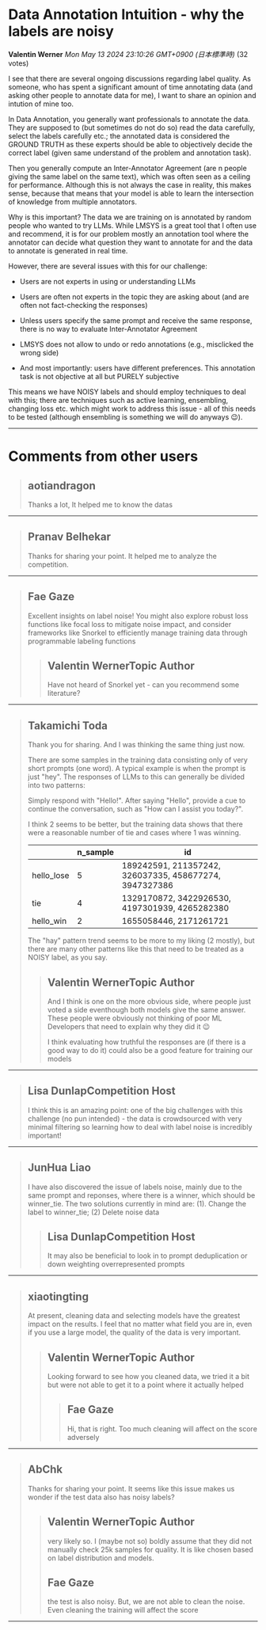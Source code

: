 # Data Annotation Intuition - why the labels are noisy

**Valentin Werner** *Mon May 13 2024 23:10:26 GMT+0900 (日本標準時)* (32 votes)

I see that there are several ongoing discussions regarding label quality. As someone, who has spent a significant amount of time annotating data (and asking other people to annotate data for me), I want to share an opinion and intution of mine too.

In Data Annotation, you generally want professionals to annotate the data. They are supposed to (but sometimes do not do so) read the data carefully, select the labels carefully etc.; the annotated data is considered the GROUND TRUTH as these experts should be able to objectively decide the correct label (given same understand of the problem and annotation task). 

Then you generally compute an Inter-Annotator Agreement (are n people giving the same label on the same text), which was often seen as a ceiling for performance. Although this is not always the case in reality, this makes sense, because that means that your model is able to learn the intersection of knowledge from multiple annotators. 

Why is this important? The data we are training on is annotated by random people who wanted to try LLMs. While LMSYS is a great tool that I often use and recommend, it is for our problem mostly an annotation tool where the annotator can decide what question they want to annotate for and the data to annotate is generated in real time. 

However, there are several issues with this for our challenge:

- Users are not experts in using or understanding LLMs

- Users are often not experts in the topic they are asking about (and are often not fact-checking the responses)

- Unless users specify the same prompt and receive the same response, there is no way to evaluate Inter-Annotator Agreement

- LMSYS does not allow to undo or redo annotations (e.g., misclicked the wrong side)

- And most importantly: users have different preferences. This annotation task is not objective at all but PURELY subjective

This means we have NOISY labels and should employ techniques to deal with this; there are techniques such as active learning, ensembling, changing loss etc. which might work to address this issue - all of this needs to be tested (although ensembling is something we will do anyways 😉).



---

 # Comments from other users

> ## aotiandragon
> 
> Thanks a lot, It helped me to know the datas
> 
> 
> 


---

> ## Pranav Belhekar
> 
> Thanks for sharing your point. It helped me to analyze the competition.
> 
> 
> 


---

> ## Fae Gaze
> 
> Excellent insights on label noise! You might also explore robust loss functions like focal loss to mitigate noise impact, and consider frameworks like Snorkel to efficiently manage training data through programmable labeling functions
> 
> 
> 
> > ## Valentin WernerTopic Author
> > 
> > Have not heard of Snorkel yet - can you recommend some literature? 
> > 
> > 
> > 


---

> ## Takamichi Toda
> 
> Thank you for sharing. And I was thinking the same thing just now.
> 
> There are some samples in the training data consisting only of very short prompts (one word). A typical example is when the prompt is just "hey". The responses of LLMs to this can generally be divided into two patterns:
> 
> Simply respond with "Hello!".
> After saying "Hello", provide a cue to continue the conversation, such as "How can I assist you today?".
> 
> I think 2 seems to be better, but the training data shows that there were a reasonable number of tie and cases where 1 was winning.
> 
> |  | n_sample | id |
> | --- | --- | --- |
> | hello_lose | 5 | 189242591, 211357242, 326037335, 458677274, 3947327386 |
> | tie | 4 | 1329170872, 3422926530, 4197301939, 4265282380 |
> | hello_win | 2 | 1655058446, 2171261721 |
> 
> The "hay" pattern trend seems to be more to my liking (2 mostly), but there are many other patterns like this that need to be treated as a NOISY label, as you say.
> 
> 
> 
> > ## Valentin WernerTopic Author
> > 
> > And I think is one on the more obvious side, where people just voted a side eventhough both models give the same answer. These people were obviously not thinking of poor ML Developers that need to explain why they did it 😉
> > 
> > I think evaluating how truthful the responses are (if there is a good way to do it) could also be a good feature for training our models
> > 
> > 
> > 


---

> ## Lisa DunlapCompetition Host
> 
> I think this is an amazing point: one of the big challenges with this challenge (no pun intended) - the data is crowdsourced with very minimal filtering so learning how to deal with label noise is incredibly important!
> 
> 
> 


---

> ## JunHua Liao
> 
> I have also discovered the issue of labels noise, mainly due to the same prompt and reponses, where there is a winner, which should be winner_tie. The two solutions currently in mind are: (1). Change the label to winner_tie; (2) Delete noise data
> 
> 
> 
> > ## Lisa DunlapCompetition Host
> > 
> > It may also be beneficial to look in to prompt deduplication or down weighting overrepresented prompts
> > 
> > 
> > 


---

> ## xiaotingting
> 
> At present, cleaning data and selecting models have the greatest impact on the results. I feel that no matter what field you are in, even if you use a large model, the quality of the data is very important.
> 
> 
> 
> > ## Valentin WernerTopic Author
> > 
> > Looking forward to see how you cleaned data, we tried it a bit but were not able to get it to a point where it actually helped
> > 
> > 
> > 
> > > ## Fae Gaze
> > > 
> > > Hi, that is right. Too much cleaning will affect on the score adversely
> > > 
> > > 
> > > 


---

> ## AbChk
> 
> Thanks for sharing your point. It seems like this issue makes us wonder if the test data also has noisy labels?
> 
> 
> 
> > ## Valentin WernerTopic Author
> > 
> > very likely so. I (maybe not so) boldly assume that they did not manually check 25k samples for quality. It is like chosen based on label distribution and models.
> > 
> > 
> > 
> > ## Fae Gaze
> > 
> > the test is also noisy. But, we are not able to clean the noise. Even cleaning the training will affect the score
> > 
> > 
> > 


---

